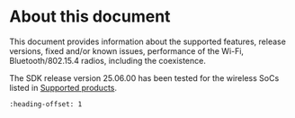 # About this document

This document provides information about the supported features, release versions, fixed and/or known issues, performance of the Wi-Fi, Bluetooth/802.15.4 radios, including the coexistence.

The SDK release version 25.06.00 has been tested for the wireless SoCs listed in [Supported products](supported_products.md).


```{include} ../topics/supported_products.md
:heading-offset: 1
```

